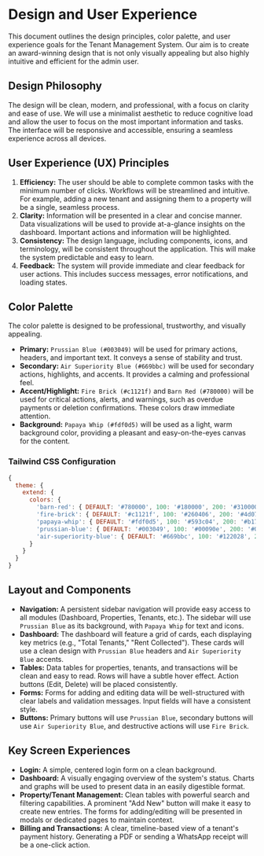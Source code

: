 # Design and User Experience

This document outlines the design principles, color palette, and user experience goals for the Tenant Management System. Our aim is to create an award-winning design that is not only visually appealing but also highly intuitive and efficient for the admin user.

## Design Philosophy

The design will be clean, modern, and professional, with a focus on clarity and ease of use. We will use a minimalist aesthetic to reduce cognitive load and allow the user to focus on the most important information and tasks. The interface will be responsive and accessible, ensuring a seamless experience across all devices.

## User Experience (UX) Principles

1.  **Efficiency:** The user should be able to complete common tasks with the minimum number of clicks. Workflows will be streamlined and intuitive. For example, adding a new tenant and assigning them to a property will be a single, seamless process.
2.  **Clarity:** Information will be presented in a clear and concise manner. Data visualizations will be used to provide at-a-glance insights on the dashboard. Important actions and information will be highlighted.
3.  **Consistency:** The design language, including components, icons, and terminology, will be consistent throughout the application. This will make the system predictable and easy to learn.
4.  **Feedback:** The system will provide immediate and clear feedback for user actions. This includes success messages, error notifications, and loading states.

## Color Palette

The color palette is designed to be professional, trustworthy, and visually appealing.

- **Primary:** `Prussian Blue (#003049)` will be used for primary actions, headers, and important text. It conveys a sense of stability and trust.
- **Secondary:** `Air Superiority Blue (#669bbc)` will be used for secondary actions, highlights, and accents. It provides a calming and professional feel.
- **Accent/Highlight:** `Fire Brick (#c1121f)` and `Barn Red (#780000)` will be used for critical actions, alerts, and warnings, such as overdue payments or deletion confirmations. These colors draw immediate attention.
- **Background:** `Papaya Whip (#fdf0d5)` will be used as a light, warm background color, providing a pleasant and easy-on-the-eyes canvas for the content.

### Tailwind CSS Configuration

```javascript
{
  theme: {
    extend: {
      colors: {
        'barn-red': { DEFAULT: '#780000', 100: '#180000', 200: '#310000', 300: '#490000', 400: '#620000', 500: '#780000', 600: '#c80000', 700: '#ff1616', 800: '#ff6464', 900: '#ffb1b1' },
        'fire-brick': { DEFAULT: '#c1121f', 100: '#260406', 200: '#4d070c', 300: '#730b12', 400: '#990e17', 500: '#c1121f', 600: '#eb2330', 700: '#f05a64', 800: '#f59198', 900: '#fac8cb' },
        'papaya-whip': { DEFAULT: '#fdf0d5', 100: '#593c04', 200: '#b17908', 300: '#f5ae22', 400: '#f9cf7b', 500: '#fdf0d5', 600: '#fdf2dc', 700: '#fef5e5', 800: '#fef9ed', 900: '#fffcf6' },
        'prussian-blue': { DEFAULT: '#003049', 100: '#00090e', 200: '#00131d', 300: '#001c2b', 400: '#002539', 500: '#003049', 600: '#00679f', 700: '#00a0f7', 800: '#50c2ff', 900: '#a7e0ff' },
        'air-superiority-blue': { DEFAULT: '#669bbc', 100: '#122028', 200: '#233f51', 300: '#355f79', 400: '#477fa2', 500: '#669bbc', 600: '#85afc9', 700: '#a4c3d7', 800: '#c2d7e4', 900: '#e1ebf2' }
      }
    }
  }
}
```

## Layout and Components

- **Navigation:** A persistent sidebar navigation will provide easy access to all modules (Dashboard, Properties, Tenants, etc.). The sidebar will use `Prussian Blue` as its background, with `Papaya Whip` for text and icons.
- **Dashboard:** The dashboard will feature a grid of cards, each displaying key metrics (e.g., "Total Tenants," "Rent Collected"). These cards will use a clean design with `Prussian Blue` headers and `Air Superiority Blue` accents.
- **Tables:** Data tables for properties, tenants, and transactions will be clean and easy to read. Rows will have a subtle hover effect. Action buttons (Edit, Delete) will be placed consistently.
- **Forms:** Forms for adding and editing data will be well-structured with clear labels and validation messages. Input fields will have a consistent style.
- **Buttons:** Primary buttons will use `Prussian Blue`, secondary buttons will use `Air Superiority Blue`, and destructive actions will use `Fire Brick`.

## Key Screen Experiences

- **Login:** A simple, centered login form on a clean background.
- **Dashboard:** A visually engaging overview of the system's status. Charts and graphs will be used to present data in an easily digestible format.
- **Property/Tenant Management:** Clean tables with powerful search and filtering capabilities. A prominent "Add New" button will make it easy to create new entries. The forms for adding/editing will be presented in modals or dedicated pages to maintain context.
- **Billing and Transactions:** A clear, timeline-based view of a tenant's payment history. Generating a PDF or sending a WhatsApp receipt will be a one-click action.
